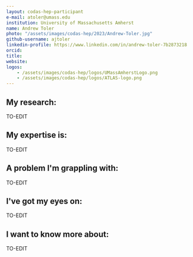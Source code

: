 ```yaml
---
layout: codas-hep-participant
e-mail: atoler@umass.edu
institution: University of Massachusetts Amherst
name: Andrew Toler
photo: "/assets/images/codas-hep/2023/Andrew-Toler.jpg"
github-username: ajtoler
linkedin-profile: https://www.linkedin.com/in/andrew-toler-7b2873218
orcid:
title:
website:
logos:
    - /assets/images/codas-hep/logos/UMassAmherstLogo.png
    - /assets/images/codas-hep/logos/ATLAS-logo.png
---
```


## My research:
TO-EDIT

## My expertise is:
TO-EDIT

## A problem I'm grappling with:
TO-EDIT

## I've got my eyes on:
TO-EDIT

## I want to know more about:
TO-EDIT
